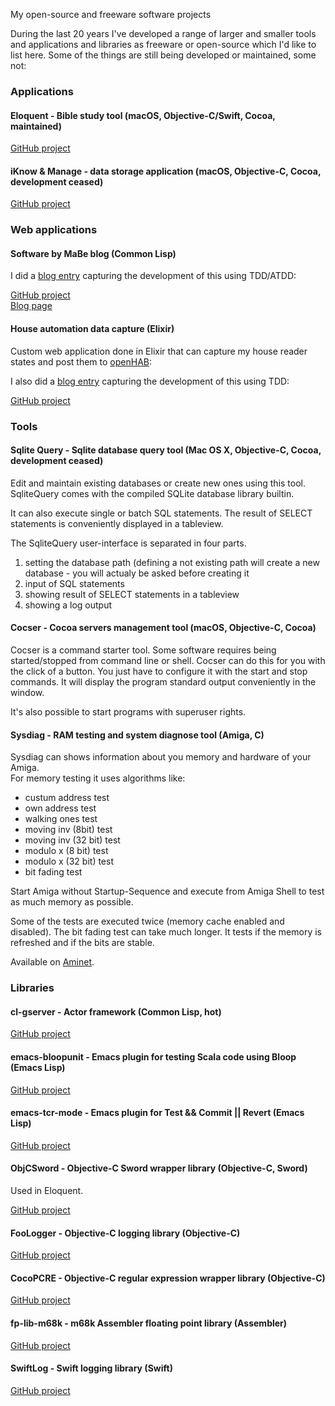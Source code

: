 My open-source and freeware software projects

During the last 20 years I've developed a range of larger and smaller tools and applications and libraries as freeware or open-source which I'd like to list here. Some of the things are still being developed or maintained, some not:

### Applications

#### Eloquent - Bible study tool (macOS, Objective-C/Swift, Cocoa, maintained)

<a href="https://github.com/mdbergmann/Eloquent" class="link" target="_blank">GitHub project</a>

#### iKnow & Manage - data storage application (macOS, Objective-C, Cocoa, development ceased)

<a href="https://github.com/mdbergmann/iKnowAndManage" class="link" target="_blank">GitHub project</a>

### Web applications

#### Software by MaBe blog (Common Lisp)

I did a <a href="/blog/Test-driven+Web+application+development+with+Common+Lisp" target="_blank" class="link">blog entry</a> capturing the development of this using TDD/ATDD:

<a href="https://github.com/mdbergmann/cl-swbymabeweb" target="_blank" class="link">GitHub project</a>  
<a href="http://retro-style.software-by-mabe.com/blog" target="_blank" class="link">Blog page</a>

#### House automation data capture (Elixir)

Custom web application done in Elixir that can capture my house reader states and post them to <a href="https://www.openhab.org/" target="_blank" class="link">openHAB</a>:

I also did a <a href="/blog/MVC+Web+Application+with+Elixir" target="_blank" class="link">blog entry</a> capturing the development of this using TDD:

<a href="https://github.com/mdbergmann/elixir_house_stat_util" target="_blank" class="link">GitHub project</a>


### Tools

#### Sqlite Query - Sqlite database query tool (Mac OS X, Objective-C, Cocoa, development ceased)

Edit and maintain existing databases or create new ones using this tool.
SqliteQuery comes with the compiled SQLite database library builtin.

It can also execute single or batch SQL statements. The result of SELECT statements is conveniently displayed in a tableview.

The SqliteQuery user-interface is separated in four parts.
1. setting the database path (defining a not existing path will create a new database - you will actualy be asked before creating it
2. input of SQL statements
3. showing result of SELECT statements in a tableview
4. showing a log output

<!-- <img src="/static/gfx/projects/SqliteQuery-0.5.0_shot1.png" alt="Sqlite img" /> -->

#### Cocser - Cocoa servers management tool (macOS, Objective-C, Cocoa)

Cocser is a command starter tool.
Some software requires being started/stopped from command line or shell. Cocser can do this for you with the click of a button. You just have to configure it with the start and stop commands.
It will display the program standard output conveniently in the window.

It's also possible to start programs with superuser rights.

<!-- <img src="/static/gfx/projects/Cocser-0.6.0_shot1.png" alt="Cocser img" /> -->

#### Sysdiag - RAM testing and system diagnose tool (Amiga, C)

Sysdiag can shows information about you memory and hardware of your Amiga.  
For memory testing it uses algorithms like:

- custum address test
- own address test
- walking ones test
- moving inv (8bit) test
- moving inv (32 bit) test
- modulo x (8 bit) test
- modulo x (32 bit) test
- bit fading test

Start Amiga without Startup-Sequence and execute from Amiga Shell to test as much memory as possible.

Some of the tests are executed twice (memory cache enabled and disabled).
The bit fading test can take much longer. It tests if the memory is refreshed and if the bits are stable.

Available on <a href="https://aminet.net/package/util/moni/sysdiag-0.1.4" class="link" target="_blank">Aminet</a>.

### Libraries

#### cl-gserver - Actor framework (Common Lisp, hot)

<a href="https://github.com/mdbergmann/cl-gserver" class="link" target="_blank">GitHub project</a>

#### emacs-bloopunit - Emacs plugin for testing Scala code using Bloop (Emacs Lisp)

<a href="https://github.com/mdbergmann/emacs-bloopunit" class="link" target="_blank">GitHub project</a>

#### emacs-tcr-mode - Emacs plugin for Test && Commit || Revert (Emacs Lisp)

<a href="https://github.com/mdbergmann/emacs-tcr-mode" class="link" target="_blank">GitHub project</a>

#### ObjCSword - Objective-C Sword wrapper library (Objective-C, Sword)

Used in Eloquent.

<a href="https://github.com/mdbergmann/ObjCSword" class="link" target="_blank">GitHub project</a>

#### FooLogger - Objective-C logging library (Objective-C)

<a href="https://github.com/mdbergmann/FooLogger" class="link" target="_blank">GitHub project</a>

#### CocoPCRE - Objective-C regular expression wrapper library (Objective-C)

<a href="https://github.com/mdbergmann/CocoPCRE" class="link" target="_blank">GitHub project</a>

#### fp-lib-m68k - m68k Assembler floating point library (Assembler)

<a href="https://github.com/mdbergmann/fp-lib-m68k" class="link" target="_blank">GitHub project</a>

#### SwiftLog - Swift logging library (Swift)

<a href="https://github.com/mdbergmann/SwiftLog" class="link" target="_blank">GitHub project</a>

